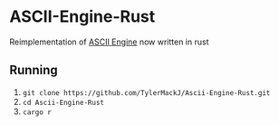 # ASCII-Engine-Rust

Reimplementation of [ASCII Engine](https://github.com/tylermackj/asciiengine) now written in rust

## Running

1. `git clone https://github.com/TylerMackJ/Ascii-Engine-Rust.git`
2. `cd Ascii-Engine-Rust`
3. `cargo r`
